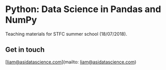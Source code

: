 # Python: Data Science in Pandas and NumPy

Teaching materials for STFC summer school (18/07/2018).

## Get in touch

[liam@asidatascience.com](mailto: liam@asidatascience.com)

